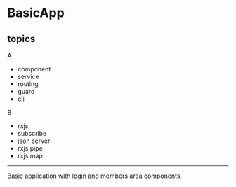 # BasicApp

topics
-------
A
- component
- service
- routing
- guard
- cli

B
- rxjs
- subscribe
- json server
- rxjs pipe
- rxjs map

---
Basic application with login and members area components.
